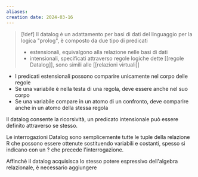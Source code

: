 ```yaml
---
aliases: 
creation date: 2024-03-16
---
```


>[!def]
>Il datalog è un adattamento per basi di dati del linguaggio per la logica "prolog", è composto da due tipo di predicati
>- estensionali, equivalgono alla relazione nelle basi di dati
>- intensionali, specificati attraverso regole logiche dette [[regole Datalog]], sono simili alle [[relazioni virtuali]]

- I predicati estensionali possono comparire unicamente nel corpo delle regole
- Se una variabile è nella testa di una regola, deve essere anche nel suo corpo
- Se una variabile compare in un atomo di un confronto, deve comparire anche in un atomo della stessa regola

Il datalog consente la ricorsività, un predicato intensionale può essere definito attraverso se stesso. 

Le interrogazioni Datalog sono semplicemente tutte le tuple della relazione R che possono essere ottenute sostituendo variabili e costanti, spesso si indicano con un ? che precede l'interrogazione.

Affinchè il datalog acquisisca lo stesso potere espressivo dell'algebra relazionale, è necessario aggiungere